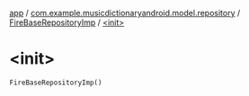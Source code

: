 [app](../../index.md) / [com.example.musicdictionaryandroid.model.repository](../index.md) / [FireBaseRepositoryImp](index.md) / [&lt;init&gt;](./-init-.md)

# &lt;init&gt;

`FireBaseRepositoryImp()`